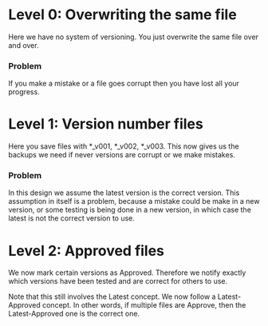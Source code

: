 # Level 0: Overwriting the same file

Here we have no system of versioning. You just overwrite the same file over and over.

### Problem

If you make a mistake or a file goes corrupt then you have lost all your progress.

# Level 1: Version number files

Here you save files with *_v001, *_v002, *_v003. This now gives us the backups we need if never versions are corrupt or we make mistakes.

### Problem

In this design we assume the latest version is the correct version. This assumption in itself is a problem, because a mistake could be make in a new version, or some testing is being done in a new version, in which case the latest is not the correct version to use.

# Level 2: Approved files

We now mark certain versions as Approved. Therefore we notify exactly which versions have been tested and are correct for others to use.

Note that this still involves the Latest concept. We now follow a Latest-Approved concept. In other words, if multiple files are Approve, then the Latest-Approved one is the correct one.